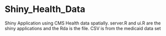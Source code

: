 Shiny_Health_Data
=================

Shiny Application using CMS Health data spatially.  server.R and ui.R are the shiny applications and the Rda is the file.  CSV is from the medicaid data set
